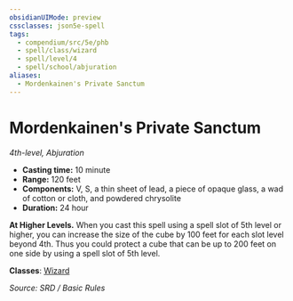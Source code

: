 ```yaml
---
obsidianUIMode: preview
cssclasses: json5e-spell
tags:
  - compendium/src/5e/phb
  - spell/class/wizard
  - spell/level/4
  - spell/school/abjuration
aliases:
  - Mordenkainen's Private Sanctum
---
```

# Mordenkainen's Private Sanctum
*4th-level, Abjuration*  

- **Casting time:** 10 minute
- **Range:** 120 feet
- **Components:** V, S, a thin sheet of lead, a piece of opaque glass, a wad of cotton or cloth, and powdered chrysolite
- **Duration:** 24 hour

**At Higher Levels.** When you cast this spell using a spell slot of 5th level or higher, you can increase the size of the cube by 100 feet for each slot level beyond 4th. Thus you could protect a cube that can be up to 200 feet on one side by using a spell slot of 5th level.

**Classes**: [Wizard](wizard.md)

*Source: SRD / Basic Rules*